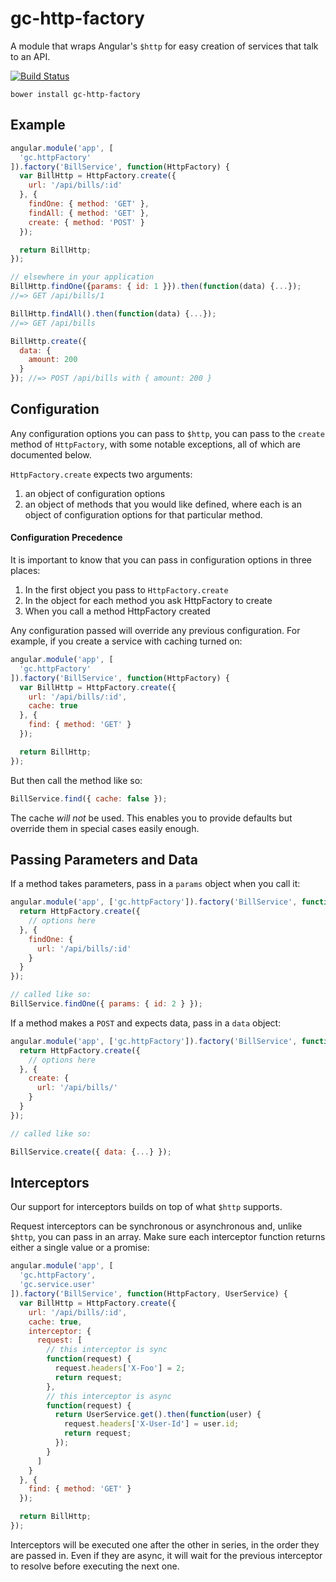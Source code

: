 # gc-http-factory

A module that wraps Angular's `$http` for easy creation of services that talk to an API.

[![Build Status](https://travis-ci.org/gocardless/gc-http-factory.svg?branch=master)](https://travis-ci.org/gocardless/gc-http-factory)

```
bower install gc-http-factory
```

## Example

```js
angular.module('app', [
  'gc.httpFactory'
]).factory('BillService', function(HttpFactory) {
  var BillHttp = HttpFactory.create({
    url: '/api/bills/:id'
  }, {
    findOne: { method: 'GET' },
    findAll: { method: 'GET' },
    create: { method: 'POST' }
  });

  return BillHttp;
});

// elsewhere in your application
BillHttp.findOne({params: { id: 1 }}).then(function(data) {...});
//=> GET /api/bills/1

BillHttp.findAll().then(function(data) {...});
//=> GET /api/bills

BillHttp.create({
  data: {
    amount: 200
  }
}); //=> POST /api/bills with { amount: 200 }
```

## Configuration

Any configuration options you can pass to `$http`, you can pass to the `create` method of `HttpFactory`, with some notable exceptions, all of which are documented below.

`HttpFactory.create` expects two arguments:

1. an object of configuration options
2. an object of methods that you would like defined, where each is an object of configuration options for that particular method.


#### Configuration Precedence

It is important to know that you can pass in configuration options in three places:

1. In the first object you pass to `HttpFactory.create`
2. In the object for each method you ask HttpFactory to create
3. When you call a method HttpFactory created

Any configuration passed will override any previous configuration. For example, if you create a service with caching turned on:

```js
angular.module('app', [
  'gc.httpFactory'
]).factory('BillService', function(HttpFactory) {
  var BillHttp = HttpFactory.create({
    url: '/api/bills/:id',
    cache: true
  }, {
    find: { method: 'GET' }
  });

  return BillHttp;
});
```

But then call the method like so:

```js
BillService.find({ cache: false });
```

The cache _will not_ be used. This enables you to provide defaults but override them in special cases easily enough.

## Passing Parameters and Data

If a method takes parameters, pass in a `params` object when you call it:

```js
angular.module('app', ['gc.httpFactory']).factory('BillService', function(HttpFactory) {
  return HttpFactory.create({
    // options here
  }, {
    findOne: {
      url: '/api/bills/:id'
    }
  }
});

// called like so:
BillService.findOne({ params: { id: 2 } });
```

If a method makes a `POST` and expects data, pass in a `data` object:

```js
angular.module('app', ['gc.httpFactory']).factory('BillService', function(HttpFactory) {
  return HttpFactory.create({
    // options here
  }, {
    create: {
      url: '/api/bills/'
    }
  }
});

// called like so:

BillService.create({ data: {...} });
```

## Interceptors

Our support for interceptors builds on top of what `$http` supports.

Request interceptors can be synchronous or asynchronous and, unlike `$http`, you can pass in an array. Make sure each interceptor function returns either a single value or a promise:

```js
angular.module('app', [
  'gc.httpFactory',
  'gc.service.user'
]).factory('BillService', function(HttpFactory, UserService) {
  var BillHttp = HttpFactory.create({
    url: '/api/bills/:id',
    cache: true,
    interceptor: {
      request: [
        // this interceptor is sync
        function(request) {
          request.headers['X-Foo'] = 2;
          return request;
        },
        // this interceptor is async
        function(request) {
          return UserService.get().then(function(user) {
            request.headers['X-User-Id'] = user.id;
            return request;
          });
        }
      ]
    }
  }, {
    find: { method: 'GET' }
  });

  return BillHttp;
});
```

Interceptors will be executed one after the other in series, in the order they are passed in. Even if they are async, it will wait for the previous interceptor to resolve before executing the next one.
